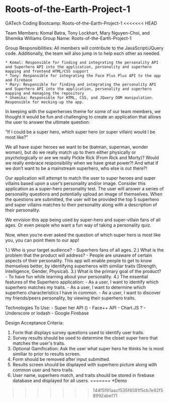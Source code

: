 # Roots-of-the-Earth-Project-1
GATech Coding Bootcamp: Roots-of-the-Earth-Project-1
<<<<<<< HEAD

Team Members: Komal Batra, Tony Lockhart, Mary Nguyen-Choi, and Shemika Williams
Group Name: Roots-of-the-Earth-Project-1

Group Responsibilities:  All members will contribute to the JavaScript/JQuery code.  Additionally, the team will also jump in to help each other as needed.

    * Komal: Responsible for finding and integrating the personality API and Superhero API into the application, personality and superhero mapping and frontend HTML/CSS support
    * Tony: Responsible for integrating the Face Plus Plus API to the app and Firebase
    * Mary: Responsible for finding and integrating the personality API and Superhero API into the application, personality and superhero mapping and managing the repository
    * Shemika: Responsible for HTML, CSS, and JQuery DOM manipulation.  Responsible for mocking-up the app.

In keeping with the superheroes theme for some of our team members, we thought it would be fun and challenging to create an application that allows the user to answer the ultimate question:

“If I could be a super hero, which super hero (or super villain) would I be most like?”

We all have super heroes we want to be (batman, superman, wonder woman), but do we really match up to them either physically or psychologically or are we really Pickle Rick (From Rick and Morty)? Would we really embrace responsibility when we have great power?!  And what if we don’t want to be a mainstream superhero, who else is out there?!

Our application will attempt to match the user to super heroes and super villains based upon a user’s personality and/or image.  Consider this application as a super-hero personality test.  The user will answer a series of personality questions and potentially upload an image of themselves.  When the questions are submitted, the user will be provided the top 5 superhero and super villains matches to their personality along with a description of their personality.

We envision this app being used by super-hero and super-villain fans of all ages.  Or even people who want a fun way of taking a personality quiz.

Now, when you’re ever asked the question of which super hero is most like you, you can point them to our app!


1.) Who is your target audience?
    - Superhero fans of all ages.
2.) What is the problem that the product will address?
    - People are unaware of certain aspects of their personality. This app will enable people to get to know themselves better, by identifying superheros with similiar traits (Strength, Intelligence, Gender, Physical).
3.) What is the primary goal of the product?
    - To have fun while learning about your personality.
4.) The essential features of the Superhero application:
    - As a user, I want to identify which superhero matches my traits.
    - As a user, I want to determine which superhero characteristics I have in common.
    - As a user, I want to discover my friends/peers personality, by viewing their superhero traits.

Technologies To Use:
    - Super her API ()
    - Face++ API
    - Chart.JS ?
    - Underscore or lodash
    - Google Firebase

Design Acceptance Criteria:
1. Form that displays survey questions used to identify user traits.
2. Survey results should be used to determine the closet super hero that matches the user's traits.
3. Optional Gamification: Ask the user what super hero he thinks he is most similiar to prior to results screen.
4. Form should be removed after input submitted.
5. Results screen should be displayed with superhero picture along with common user and hero traits.
6. User name, superhero match, and traits should be stored in firebase database and displayed for all users.
=======
*Demo
>>>>>>> 144f5f91aacf535f6581f5cb7e92f58992abef71
